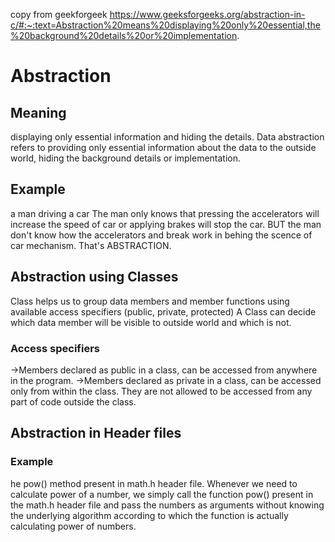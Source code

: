 copy from geekforgeek
https://www.geeksforgeeks.org/abstraction-in-c/#:~:text=Abstraction%20means%20displaying%20only%20essential,the%20background%20details%20or%20implementation.

# Abstraction

## Meaning
displaying only essential information and hiding the details. Data abstraction refers to providing only essential information about the data to the outside world, hiding the background details or implementation.

## Example
 a man driving a car
 The man only knows that pressing the accelerators will increase the speed of car or applying brakes will stop the car.
 BUT the man don't know how the accelerators and break work in behing the scence of car mechanism.
 That's ABSTRACTION.

## Abstraction using Classes
Class helps us to group data members and member functions using available access specifiers (public, private, protected)
A Class can decide which data member will be visible to outside world and which is not.

### Access specifiers
->Members declared as public in a class, can be accessed from anywhere in the program.
->Members declared as private in a class, can be accessed only from within the class. They are not allowed to be accessed from any part of code outside the class.


## Abstraction in Header files
### Example
he pow() method present in math.h header file.
Whenever we need to calculate power of a number, we simply call the function pow() present in the math.h header file and pass the numbers as arguments without knowing the underlying algorithm according to which the function is actually calculating power of numbers.

